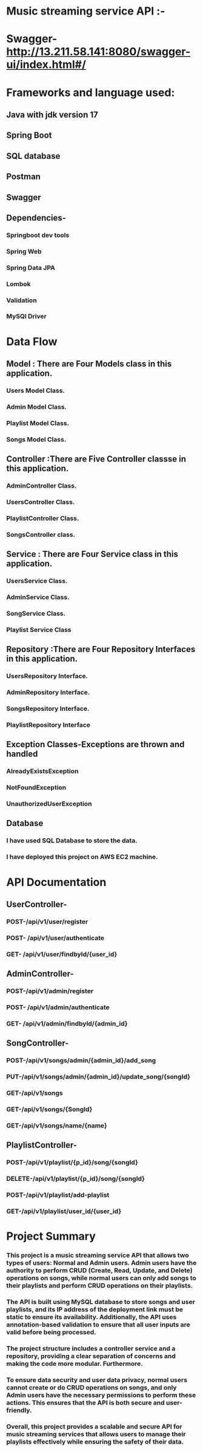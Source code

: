 # Music streaming service API :-

# Swagger- http://13.211.58.141:8080/swagger-ui/index.html#/

# Frameworks and language used:
## Java with jdk version 17
## Spring Boot
## SQL database
## Postman
## Swagger
## Dependencies- 
### Springboot dev tools
### Spring Web
### Spring Data JPA
### Lombok
### Validation
### MySQl Driver

# Data Flow
## Model : There are Four Models class in this application.
### Users Model Class.
### Admin Model Class.
### Playlist Model Class.
### Songs Model Class.

## Controller :There are Five Controller classse in this application.
### AdminController Class.
### UsersController Class.
### PlaylistController Class.
### SongsController class.

## Service : There are Four Service class in this application.
### UsersService Class.
### AdminService Class.
### SongService Class.
### Playlist Service Class

## Repository :There are Four Repository Interfaces in this application.
### UsersRepository Interface.
### AdminRepository Interface.
### SongsRepository Interface.
### PlaylistRepository Interface

## Exception Classes-Exceptions are thrown and handled
### AlreadyExistsException
### NotFoundException
### UnauthorizedUserException

## Database
### I have used SQL Database to store the data.
### I have deployed this project on AWS EC2 machine.

# API Documentation
## UserController-
### POST-/api/v1/user/register
### POST- /api/v1/user/authenticate
### GET- /api/v1/user/findbyId/{user_id}

## AdminController-
### POST-/api/v1/admin/register
### POST- /api/v1/admin/authenticate
### GET- /api/v1/admin/findbyId/{admin_id}

## SongController-
### POST-/api/v1/songs/admin/{admin_id}/add_song
### PUT-/api/v1/songs/admin/{admin_id}/update_song/{songId}
### GET-/api/v1/songs
### GET-/api/v1/songs/{SongId}
### GET-/api/v1/songs/name/{name}

## PlaylistController-
### POST-/api/v1/playlist/{p_id}/song/{songId}
### DELETE-/api/v1/playlist/{p_id}/song/{songId}
### POST-/api/v1/playlist/add-playlist
### GET-/api/v1/playlist/user_id/{user_id}

# Project Summary
### This project is a music streaming service API that allows two types of users: Normal and Admin users. Admin users have the authority to perform CRUD (Create, Read, Update, and Delete) operations on songs, while  normal users can only add songs to their playlists and perform CRUD operations on their playlists.

### The API is built using MySQL database to store songs and user playlists, and its IP address of the deployment link must be static to ensure its availability. Additionally, the API uses annotation-based validation to ensure that all user inputs are valid before being processed.

### The project structure includes a controller service and a repository, providing a clear separation of concerns and making the code more modular. Furthermore.

### To ensure data security and user data privacy, normal users cannot create or do CRUD operations on songs, and only Admin users have the necessary permissions to perform these actions. This ensures that the API is both secure and user-friendly.

### Overall, this project provides a scalable and secure API for music streaming services that allows users to manage their playlists effectively while ensuring the safety of their data.
